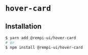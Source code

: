# `hover-card`

## Installation

```sh
$ yarn add @rempi-ui/hover-card
# or
$ npm install @rempi-ui/hover-card
```
